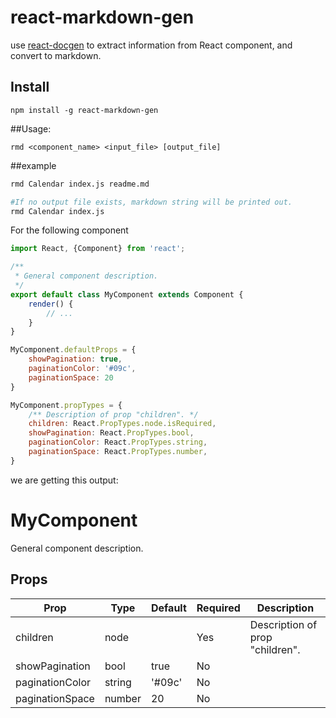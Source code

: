 # react-markdown-gen
use [react-docgen](https://github.com/reactjs/react-docgen/) to extract information from React component, and convert to markdown.

## Install

```
npm install -g react-markdown-gen
```

##Usage: 
```
rmd <component_name> <input_file> [output_file]
```

##example
```sh
rmd Calendar index.js readme.md

#If no output file exists, markdown string will be printed out.
rmd Calendar index.js
```

For the following component

```js
import React, {Component} from 'react';

/**
 * General component description.
 */
export default class MyComponent extends Component {
    render() {
        // ...
    }
}

MyComponent.defaultProps = {
    showPagination: true,
    paginationColor: '#09c',
    paginationSpace: 20
}

MyComponent.propTypes = {
    /** Description of prop "children". */
    children: React.PropTypes.node.isRequired,
    showPagination: React.PropTypes.bool,
    paginationColor: React.PropTypes.string,
    paginationSpace: React.PropTypes.number,
}
```

we are getting this output:

MyComponent
========

General component description.

Props
-----
Prop                  | Type     | Default                   | Required | Description
--------------------- | -------- | ------------------------- | -------- | -----------
children|node||Yes|Description of prop "children".
showPagination|bool|true|No|
paginationColor|string|'#09c'|No|
paginationSpace|number|20|No|

